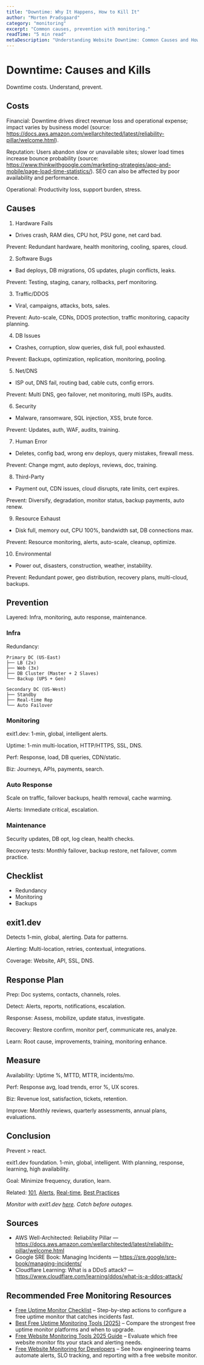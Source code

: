 ```yaml
---
title: "Downtime: Why It Happens, How to Kill It"
author: "Morten Pradsgaard"
category: "monitoring"
excerpt: "Common causes, prevention with monitoring."
readTime: "5 min read"
metaDescription: "Understanding Website Downtime: Common Causes and How to Fix Them 2025 - Learn why websites go down, how to prevent downtime, and set up monitoring to catch issues before users do."
---
```


# Downtime: Causes and Kills

Downtime costs. Understand, prevent.

## Costs

Financial: Downtime drives direct revenue loss and operational expense; impact varies by business model (source: https://docs.aws.amazon.com/wellarchitected/latest/reliability-pillar/welcome.html).

Reputation: Users abandon slow or unavailable sites; slower load times increase bounce probability (source: https://www.thinkwithgoogle.com/marketing-strategies/app-and-mobile/page-load-time-statistics/). SEO can also be affected by poor availability and performance.

Operational: Productivity loss, support burden, stress.

## Causes

1. Hardware Fails
- Drives crash, RAM dies, CPU hot, PSU gone, net card bad.

Prevent: Redundant hardware, health monitoring, cooling, spares, cloud.

2. Software Bugs
- Bad deploys, DB migrations, OS updates, plugin conflicts, leaks.

Prevent: Testing, staging, canary, rollbacks, perf monitoring.

3. Traffic/DDOS
- Viral, campaigns, attacks, bots, sales.

Prevent: Auto-scale, CDNs, DDOS protection, traffic monitoring, capacity planning.

4. DB Issues
- Crashes, corruption, slow queries, disk full, pool exhausted.

Prevent: Backups, optimization, replication, monitoring, pooling.

5. Net/DNS
- ISP out, DNS fail, routing bad, cable cuts, config errors.

Prevent: Multi DNS, geo failover, net monitoring, multi ISPs, audits.

6. Security
- Malware, ransomware, SQL injection, XSS, brute force.

Prevent: Updates, auth, WAF, audits, training.

7. Human Error
- Deletes, config bad, wrong env deploys, query mistakes, firewall mess.

Prevent: Change mgmt, auto deploys, reviews, doc, training.

8. Third-Party
- Payment out, CDN issues, cloud disrupts, rate limits, cert expires.

Prevent: Diversify, degradation, monitor status, backup payments, auto renew.

9. Resource Exhaust
- Disk full, memory out, CPU 100%, bandwidth sat, DB connections max.

Prevent: Resource monitoring, alerts, auto-scale, cleanup, optimize.

10. Environmental
- Power out, disasters, construction, weather, instability.

Prevent: Redundant power, geo distribution, recovery plans, multi-cloud, backups.

## Prevention

Layered: Infra, monitoring, auto response, maintenance.

### Infra

Redundancy:
```
Primary DC (US-East)
├── LB (2x)
├── Web (3x)
├── DB Cluster (Master + 2 Slaves)
└── Backup (UPS + Gen)

Secondary DC (US-West)
├── Standby
├── Real-time Rep
└── Auto Failover
```

### Monitoring

exit1.dev: 1-min, global, intelligent alerts.

Uptime: 1-min multi-location, HTTP/HTTPS, SSL, DNS.

Perf: Response, load, DB queries, CDN/static.

Biz: Journeys, APIs, payments, search.

### Auto Response

Scale on traffic, failover backups, health removal, cache warming.

Alerts: Immediate critical, escalation.

### Maintenance

Security updates, DB opt, log clean, health checks.

Recovery tests: Monthly failover, backup restore, net failover, comm practice.

## Checklist

- Redundancy
- Monitoring
- Backups

## exit1.dev

Detects 1-min, global, alerting. Data for patterns.

Alerting: Multi-location, retries, contextual, integrations.

Coverage: Website, API, SSL, DNS.

## Response Plan

Prep: Doc systems, contacts, channels, roles.

Detect: Alerts, reports, notifications, escalation.

Response: Assess, mobilize, update status, investigate.

Recovery: Restore confirm, monitor perf, communicate res, analyze.

Learn: Root cause, improvements, training, monitoring enhance.

## Measure

Availability: Uptime %, MTTD, MTTR, incidents/mo.

Perf: Response avg, load trends, error %, UX scores.

Biz: Revenue lost, satisfaction, tickets, retention.

Improve: Monthly reviews, quarterly assessments, annual plans, evaluations.

## Conclusion

Prevent > react.

exit1.dev foundation. 1-min, global, intelligent. With planning, response, learning, high availability.

Goal: Minimize frequency, duration, learn.

Related: [101](/blog/website-monitoring-101), [Alerts](/blog/downtime-alerts-guide), [Real-time](/blog/importance-of-real-time-alerts), [Best Practices](/blog/website-monitoring-best-practices-2025)

*Monitor with exit1.dev [here](https://app.exit1.dev/). Catch before outages.*

## Sources

- AWS Well-Architected: Reliability Pillar — https://docs.aws.amazon.com/wellarchitected/latest/reliability-pillar/welcome.html
- Google SRE Book: Managing Incidents — https://sre.google/sre-book/managing-incidents/
- Cloudflare Learning: What is a DDoS attack? — https://www.cloudflare.com/learning/ddos/what-is-a-ddos-attack/

## Recommended Free Monitoring Resources

- [Free Uptime Monitor Checklist](/blog/free-uptime-monitor-checklist) – Step-by-step actions to configure a free uptime monitor that catches incidents fast.
- [Best Free Uptime Monitoring Tools (2025)](/blog/best-free-uptime-monitoring-tools) – Compare the strongest free uptime monitor platforms and when to upgrade.
- [Free Website Monitoring Tools 2025 Guide](/blog/free-website-monitoring-tools-2025) – Evaluate which free website monitor fits your stack and alerting needs.
- [Free Website Monitoring for Developers](/blog/free-website-monitoring-for-developers) – See how engineering teams automate alerts, SLO tracking, and reporting with a free website monitor.

